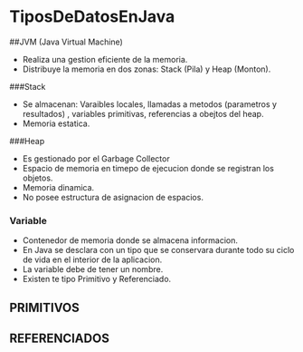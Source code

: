 # TiposDeDatosEnJava

##JVM (Java Virtual Machine)

* Realiza una gestion eficiente de la memoria.
* Distribuye la memoria en dos zonas: Stack (Pila) y Heap (Monton).

###Stack
* Se almacenan: Varaibles locales, llamadas a metodos (parametros y resultados) , variables primitivas, referencias a obejtos del heap.
* Memoria estatica.

###Heap
* Es gestionado por el Garbage Collector
* Espacio de memoria en timepo de ejecucion donde se registran los objetos.
* Memoria dinamica.
* No posee estructura de asignacion de espacios.

### Variable
* Contenedor de memoria donde se almacena informacion.
* En Java se desclara con un tipo que se conservara durante todo su ciclo de vida en el interior de la aplicacion.
* La variable debe de tener un nombre.
* Existen te tipo Primitivo y Referenciado.

## PRIMITIVOS 

## REFERENCIADOS
